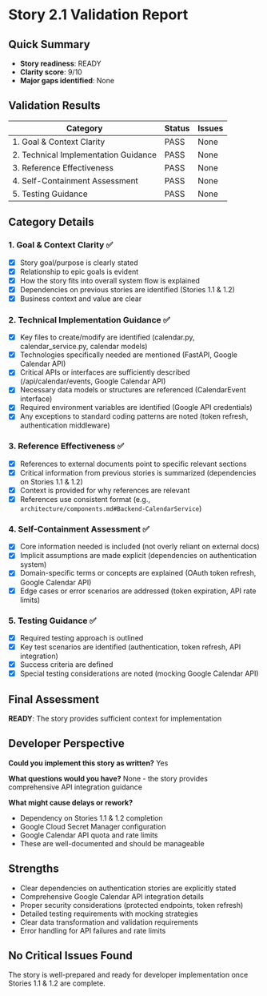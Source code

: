 # Story 2.1 Validation Report

## Quick Summary

- **Story readiness**: READY
- **Clarity score**: 9/10
- **Major gaps identified**: None

## Validation Results

| Category                             | Status | Issues |
| ------------------------------------ | ------ | ------ |
| 1. Goal & Context Clarity            | PASS   | None   |
| 2. Technical Implementation Guidance | PASS   | None   |
| 3. Reference Effectiveness           | PASS   | None   |
| 4. Self-Containment Assessment       | PASS   | None   |
| 5. Testing Guidance                  | PASS   | None   |

## Category Details

### 1. Goal & Context Clarity ✅

- [x] Story goal/purpose is clearly stated
- [x] Relationship to epic goals is evident
- [x] How the story fits into overall system flow is explained
- [x] Dependencies on previous stories are identified (Stories 1.1 & 1.2)
- [x] Business context and value are clear

### 2. Technical Implementation Guidance ✅

- [x] Key files to create/modify are identified (calendar.py, calendar_service.py, calendar models)
- [x] Technologies specifically needed are mentioned (FastAPI, Google Calendar API)
- [x] Critical APIs or interfaces are sufficiently described (/api/calendar/events, Google Calendar API)
- [x] Necessary data models or structures are referenced (CalendarEvent interface)
- [x] Required environment variables are identified (Google API credentials)
- [x] Any exceptions to standard coding patterns are noted (token refresh, authentication middleware)

### 3. Reference Effectiveness ✅

- [x] References to external documents point to specific relevant sections
- [x] Critical information from previous stories is summarized (dependencies on Stories 1.1 & 1.2)
- [x] Context is provided for why references are relevant
- [x] References use consistent format (e.g., `architecture/components.md#Backend-CalendarService`)

### 4. Self-Containment Assessment ✅

- [x] Core information needed is included (not overly reliant on external docs)
- [x] Implicit assumptions are made explicit (dependencies on authentication system)
- [x] Domain-specific terms or concepts are explained (OAuth token refresh, Google Calendar API)
- [x] Edge cases or error scenarios are addressed (token expiration, API rate limits)

### 5. Testing Guidance ✅

- [x] Required testing approach is outlined
- [x] Key test scenarios are identified (authentication, token refresh, API integration)
- [x] Success criteria are defined
- [x] Special testing considerations are noted (mocking Google Calendar API)

## Final Assessment

**READY**: The story provides sufficient context for implementation

## Developer Perspective

**Could you implement this story as written?** Yes

**What questions would you have?** None - the story provides comprehensive API integration guidance

**What might cause delays or rework?**

- Dependency on Stories 1.1 & 1.2 completion
- Google Cloud Secret Manager configuration
- Google Calendar API quota and rate limits
- These are well-documented and should be manageable

## Strengths

- Clear dependencies on authentication stories are explicitly stated
- Comprehensive Google Calendar API integration details
- Proper security considerations (protected endpoints, token refresh)
- Detailed testing requirements with mocking strategies
- Clear data transformation and validation requirements
- Error handling for API failures and rate limits

## No Critical Issues Found

The story is well-prepared and ready for developer implementation once Stories 1.1 & 1.2 are complete.
